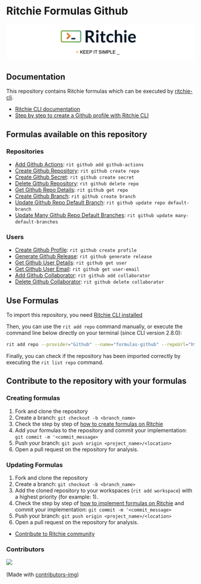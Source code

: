 # Ritchie Formulas Github

![Rit banner](/docs/img/ritchie-banner.png)

## Documentation

This repository contains Ritchie formulas which can be executed by [ritchie-cli](https://github.com/ZupIT/ritchie-cli).

- [Ritchie CLI documentation](https://docs.ritchiecli.io)
- [Step by step to create a Github profile with Ritchie CLI](https://bit.ly/devtoritgithubcreateprofile)

## Formulas available on this repository

### Repositories

- [Add Github Actions](https://github.com/GuillaumeFalourd/formulas-github/tree/master/github/add/github-actions): `rit github add github-actions`
- [Create Github Repository](https://github.com/GuillaumeFalourd/formulas-github/tree/master/github/create/repo): `rit github create repo`
- [Create Github Secret](https://github.com/GuillaumeFalourd/formulas-github/tree/master/github/create/secret): `rit github create secret`
- [Delete Github Repository](https://github.com/GuillaumeFalourd/formulas-github/tree/master/github/delete/repo): `rit github delete repo`
- [Get Github Repo Details](https://github.com/GuillaumeFalourd/formulas-github/tree/master/github/get/repo): `rit github get repo`
- [Create Github Branch](https://github.com/GuillaumeFalourd/formulas-github/tree/master/github/create/branch): `rit github create branch`
- [Update Github Repo Default Branch](https://github.com/GuillaumeFalourd/formulas-github/tree/master/github/update/repo/default-branch): `rit github update repo default-branch`
- [Update Many Github Repo Default Branches](https://github.com/GuillaumeFalourd/formulas-github/tree/master/github/update/many-default-branches): `rit github update many-default-branches`

### Users

- [Create Github Profile](https://github.com/GuillaumeFalourd/formulas-github/tree/master/github/create/profile): `rit github create profile`
- [Generate Github Release](https://github.com/GuillaumeFalourd/formulas-github/tree/master/github/generate/release): `rit github generate release`
- [Get Github User Details](https://github.com/GuillaumeFalourd/formulas-github/tree/master/github/get/user): `rit github get user`
- [Get Github User Email](https://github.com/GuillaumeFalourd/formulas-github/tree/master/github/get/user-email): `rit github get user-email`
- [Add Github Collaborator](https://github.com/GuillaumeFalourd/formulas-github/tree/master/github/add/collaborator): `rit github add collaborator`
- [Delete Github Collaborator](https://github.com/GuillaumeFalourd/formulas-github/tree/master/github/delete/collaborator): `rit github delete collaborator`

## Use Formulas

To import this repository, you need [Ritchie CLI installed](https://docs.ritchiecli.io/getting-started/installation)

Then, you can use the `rit add repo` command manually, or execute the command line below directly on your terminal (since CLI version 2.8.0):

```bash
rit add repo --provider="Github" --name="formulas-github" --repoUrl="https://github.com/GuillaumeFalourd/formulas-github" --priority=1
```

Finally, you can check if the repository has been imported correctly by executing the `rit list repo` command.

## Contribute to the repository with your formulas

### Creating formulas

1. Fork and clone the repository
2. Create a branch: `git checkout -b <branch_name>`
3. Check the step by step of [how to create formulas on Ritchie](https://docs.ritchiecli.io/tutorials/formulas/how-to-create-formulas)
4. Add your formulas to the repository
and commit your implementation: `git commit -m '<commit_message>`
5. Push your branch: `git push origin <project_name>/<location>`
6. Open a pull request on the repository for analysis.

### Updating Formulas

1. Fork and clone the repository
2. Create a branch: `git checkout -b <branch_name>`
3. Add the cloned repository to your workspaces (`rit add workspace`) with a highest priority (for example: 1).
4. Check the step by step of [how to implement formulas on Ritchie](https://docs.ritchiecli.io/tutorials/formulas/how-to-implement-a-formula)
and commit your implementation: `git commit -m '<commit_message>`
5. Push your branch: `git push origin <project_name>/<location>`
6. Open a pull request on the repository for analysis.

- [Contribute to Ritchie community](https://github.com/ZupIT/ritchie-formulas/blob/master/CONTRIBUTING.md)

### Contributors

<a href="https://github.com/GuillaumeFalourd/formulas-github/graphs/contributors">
  <img src="https://contrib.rocks/image?repo=GuillaumeFalourd/formulas-github" />
</a>

(Made with [contributors-img](https://contrib.rocks))
